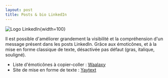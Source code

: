 ```yaml
---
layout: post
title: Posts & bio LinkedIn
---
```


![Logo LinkedIn]({{site.baseurl}}/images/logo_linkedin.png){width=100} 

Il est possible d'améliorer grandement la visibilité et la compréhension d'un message présent dans les posts LinkedIn. Grâce aux émoticônes, et à la mise en forme classique de texte, désactivée pas défaut (gras, italique, souligné).

* Liste d'émoticônes à copier-coller : [Waalaxy](https://blog.waalaxy.com/emoji-linkedin/)
* Site de mise en forme de texte : [Yaytext](https://yaytext.com/fr/gras-italique/)
